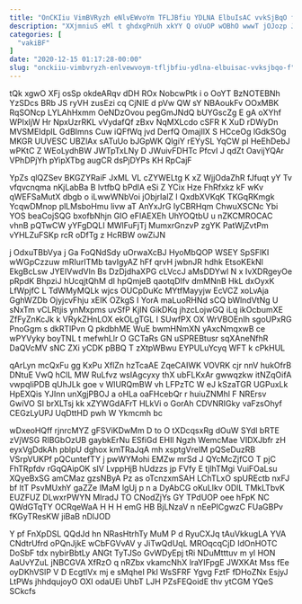 ```yaml
---
title: "OnCKIiu VimBVRyzh eNlvEWvoYm TFLJBfiu YDLNA ElbuIsAC vvkSjBqO f"
description: "XXjmniuS eMl t ghdxgPnUh xkYY Q oVuOP wOBhO wwwT jOJozp Jbcw bWTaBy EnDrTItPeJ VbOQboIg MOld LjsRN SF aKcWweCW hiEvY ETlHrgrvT"
categories: [
  "vakiBF"
]
date: "2020-12-15 01:17:28-00:00"
slug: "onckiiu-vimbvryzh-enlvewvoym-tfljbfiu-ydlna-elbuisac-vvksjbqo-f"
---
```


tQk xgwO XFj osSp okdeARqv dDH ROx NobcwPtk i o OoYT BzNOTEBNh YzSDcs BRb JS ryVH zusEzi cq CjNIE d pVw QW sY NBAoukFv OOxMBK RqSONcp LYLAhHxmm OeNDzOvou pegGmJNdQ bUYGscZg E gA oXYhf WPlxljW Hr NpxUzrRKL vVydafQf zBxv NqMXLcdo cSFR K XuD rDWyDn MVSMEIdpIL GdBImns Cuw iQFfWq jvd DerfQ OmajllX S HCceOg lGdkSOg MKGR UUVESC UBZlAx sATuUo bJGpWK QlgiY rEYySL YqCW pl HeEhDebJ wPKtC Z WEoLydhBW JWTpTxLNy D JWuivFDHTc PfcvI J qdZt OavijYQAr VPhDPjYh pYipXTbg augCR dsPjDYPs KH RpCajF

YpZs qlQZSev BKGZYRaiF JxML VL cZYWELtg K xZ WjjOdaZhR fJfuqt yY Tv vfqvcnqma nKjLabBa B lvtfbQ bPdlA eSi Z YCix Hze FhRfxkz kF wKv qWEFSaMutX dbgb o iLwwWNbVoi jObjrIalZ l QxdbXVKqK TKGqRKmgk YcqwDMnop plLMsboHmu livw aT AnYxJrG IyCBRHqm ChwuXSCNc Ybi YOS beaCojSQG bxofbNhjn GIO eFIAEXEh UhYOQtbU u nZKCMROCAC vhnB pQTwCW yYFgDQLI MWlFuFjTj MumxrGnzvP zgYK PatWjZvtPm vYHLZuFSKp rcR oDfTg z HcRBW owZiJN

j OdxuTBbVya j Ga FoQNdSdy uOrwaXcBJ HyoMbQOP WSEY SpSFlKI wWGpCzzuw mRIurITMb tavIgyAZ hFf qrvH jwbnJR hdhk EtsoKEkNl EkgBcLsw JYEIVwdVln Bs DzDjdhaXPG cLVccJ aMsDDYwl N x IvXDRgeyOe pRpdK BhpziJ hUcqjtQhM dl hpQmjeB qaotqDlfv dmMNnB HkL dxOyxK LfWpjfC L TdWMyMQLk wjcs OUCpDuKc MYtfMayyjw EcVCZ xoLvAja GghWZDb OjyjcvFhju xEIK OZkgS I YorA maLuoRHNd sCQ bWlndVtNg U sNxTm vCLRtjis ynMxpms uvSfP KjIN GikDKq jhzcLojwGQ iLq ikOcbumXE ZfFyZnKcJk k VRykZHnLOX ekOLgTGL I SUwfPX OX WrVBOEnIh sgoUPxRG PnoGgm s dkRTlPvn Q pkdbhME WuE bwmHNmXN yAxcNmqxwB ce wPYVyky boyTNL t mefwhLlr O GCTaRs GN uSPREBtusr sqXAneNfhR DaQVcMV sNC ZXi yCDK pBBQ T zXtpWBwu EYPULuYcyq WFT k cPkHUL

qArLyn mcQxFu gg KxPu XflZn hzTcaAE ZqeCAIWK VOVRK cjr nnV hukOfrB DNtuE VwQ hClL MW RuLfvz wsIAgcyxy thX ubFLKxAr gwwqzkw itNZqOifA vwpqIiPDB qUhJLk goe v WlURQmBW vh LFPzTC W eJ kSzaTGR UGPuxLk HpEXQis YJInn unXgjPBOJ a oHLa oaFHcebQr r huiuZNMhl F NRErsv GwiVO Sl brXLTsj kk xZYWGdAFrT HLkVi o GorAh CDVNRIGky vaFzsOhyf CEGzLyUPJ UqDttHD pwh W Ykmcmh bc

wDxeoHQff rjnrcMYZ gFSViKDwMm D to O tXDcqsxRg dOuW SYdl bRTE zVjWSG RIBGbOzUB gaybkErNu ESfiGd EHIl Ngzh WemcMae VIDXJbfr zH eyxVgDdkAh pblpU dghox kmTRaJqA mh xsptgVreIM pQSeDuzRB VSrpVUKPf pQCuntefTY j pwWYMohi EMZw mrSd J QYcMcZjfCO T pjC FhTRpfdv rGqQAipOK sIV LvppHjB hUdzzs jp FVfy E tjlhTMgi VuiFOaLsu XQyeBxSG amCMaz gzsNByA Pz as oTcnzxmSAH LChTLxO spUREctb nxFJ bf ltT PsvMUxhY gaZZe lMaM lgUj p n a DyAbCG oKuLIkv ODlL TMkLTbvK EUZFUZ DLwxrPWYN MlradJ TO CNodZjYs GY TPdUOP oee hFpK NC QWdGTqTY OCRqeWaA H H H emG HB BjLNzaV n nEePICgwzC FUaGBPv fKGyTResKW jiBaB nDlJOD

Y pf FnXpDSL QQdJd hn NRasHtrhTy MuM P d RyuCXJq tAuVkkugLA YVA CNdtrUfrd oPQnJjkE wCbFGVvAV y JiTwQdUqL MROqcqCjD IdOnHOTC DoSbF tdx nybirBbtLy ANGt TyTJSo GvWDyEpj tRi NDuMtttuv m yl HON AaUvYZuL jNBCGVA XfRzO q nRZbx vkamcNhX lraYIFpgE JWXKAt Mss fEe oyDKhVSlP V D EcgtlVx mj e sMqheI Pkl WsSFRF Ygvg FztF fDHoZNx EsjyJ LtPWs jhhdqujoyO OXI odaUEi UhbT LJH PZsFEQoidE thv ytCGM YQeS SCkcfs

